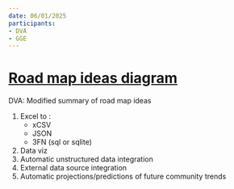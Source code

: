 ```yaml
---
date: 06/01/2025
participants:
- DVA
- GGE
---
```


# [Road map ideas diagram](../images/2025%2001%2006%20pepr%20dva.pdf)
DVA: Modified summary of road map ideas
1. Excel to :
   - xCSV
   - JSON
   - 3FN (sql or sqlite)
2. Data viz
3. Automatic unstructured data integration
4. External data source integration
5. Automatic projections/predictions of future community trends